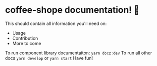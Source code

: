 # coffee-shope documentation! :blue_book:

This should contain all information you'll need on:
- Usage
- Contribution
- More to come

To run component library documentaiton: `yarn docz:dev`
To run all other docs `yarn develop` or `yarn start`
Have fun!
